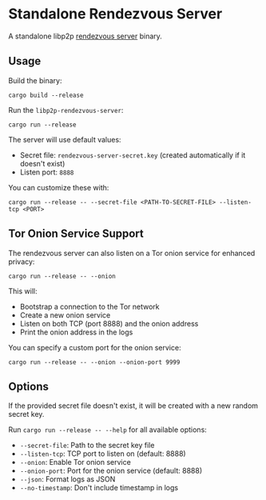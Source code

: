 # Standalone Rendezvous Server

A standalone libp2p [rendezvous server](https://github.com/libp2p/specs/tree/master/rendezvous) binary.

## Usage

Build the binary:

```
cargo build --release
```

Run the `libp2p-rendezvous-server`:

```
cargo run --release
```

The server will use default values:

- Secret file: `rendezvous-server-secret.key` (created automatically if it doesn't exist)
- Listen port: `8888`

You can customize these with:

```
cargo run --release -- --secret-file <PATH-TO-SECRET-FILE> --listen-tcp <PORT>
```

## Tor Onion Service Support

The rendezvous server can also listen on a Tor onion service for enhanced privacy:

```
cargo run --release -- --onion
```

This will:
- Bootstrap a connection to the Tor network
- Create a new onion service
- Listen on both TCP (port 8888) and the onion address
- Print the onion address in the logs

You can specify a custom port for the onion service:

```
cargo run --release -- --onion --onion-port 9999
```

## Options

If the provided secret file doesn't exist, it will be created with a new random secret key.

Run `cargo run --release -- --help` for all available options:

- `--secret-file`: Path to the secret key file
- `--listen-tcp`: TCP port to listen on (default: 8888)
- `--onion`: Enable Tor onion service
- `--onion-port`: Port for the onion service (default: 8888)
- `--json`: Format logs as JSON
- `--no-timestamp`: Don't include timestamp in logs
